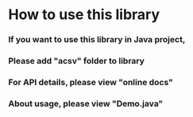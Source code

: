 How to use this library
================
### If you want to use this library in Java project,  
### Please add "**acsv**" folder to library  
### For API details, please view "**online docs**"  
### About usage, please view "**Demo.java**"  